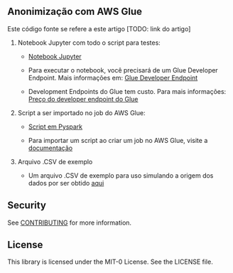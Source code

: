 ## Anonimização com AWS Glue

Este código fonte se refere a este artigo [TODO: link do artigo]

1. Notebook Jupyter com todo o script para testes:

    - [Notebook Jupyter](/portuguese/Anonimizacao.ipynb)

    - Para executar o notebook, você precisará de um Glue Developer Endpoint. Mais informações em: [Glue Developer Endpoint](https://docs.aws.amazon.com/pt_br/glue/latest/dg/dev-endpoint.html)

    - Development Endpoints do Glue tem custo. Para mais informações: [Preço do developer endpoint do Glue](https://aws.amazon.com/pt/glue/pricing/)

2. Script a ser importado no job do AWS Glue:

    - [Script em Pyspark](/portuguese/script-glue.py)

    - Para importar um script ao criar um job no AWS Glue, visite a [documentação](https://docs.aws.amazon.com/pt_br/glue/latest/dg/add-job.html)

3. Arquivo .CSV de exemplo

    - Um arquivo .CSV de exemplo para uso simulando a origem dos dados por ser obtido [aqui](/portuguese/pacientes-raw.csv) 


## Security

See [CONTRIBUTING](CONTRIBUTING.md#security-issue-notifications) for more information.

## License

This library is licensed under the MIT-0 License. See the LICENSE file.

